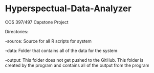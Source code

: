 # Hyperspectual-Data-Analyzer
COS 397/497 Capstone Project

Directories:

-source:
Source for all R scripts for system

-data:
Folder that contains all of the data for the system

-output:
This folder does not get pushed to the GitHub. This folder is created by the program and contains all of the output from the program



